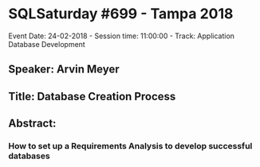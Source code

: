 # SQLSaturday #699 - Tampa 2018
Event Date: 24-02-2018 - Session time: 11:00:00 - Track: Application  Database Development
## Speaker: Arvin Meyer
## Title: Database Creation Process
## Abstract:
### How to set up a Requirements Analysis to develop successful databases

